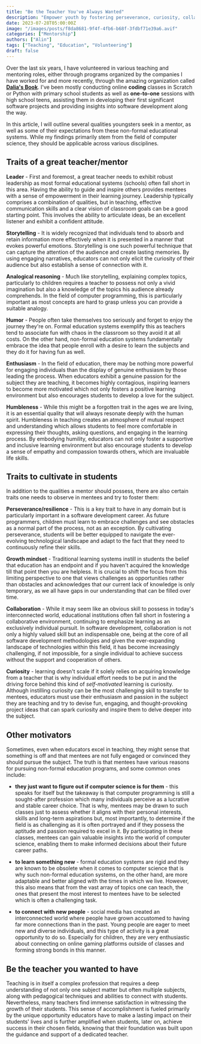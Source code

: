 ```yaml
---
title: "Be the Teacher You've Always Wanted"
description: "Empower youth by fostering perseverance, curiosity, collaboration, growth mindset, and embracing informal education"
date: 2023-07-28T05:00:00Z
image: "/images/posts/f8da8681-9f4f-4fb6-b68f-3fdbf71e39a6.avif"
categories: ["Mentorship"]
authors: ["Alin"]
tags: ["Teaching", "Education", "Volunteering"]
draft: false
---
```

Over the last six years, I have volunteered in various teaching and mentoring roles, either through programs organized by the companies I have worked for and more recently, through the amazing organization called [**Dalia's Book**](https://www.carteadaliei.ro/). I've been mostly conducting online **coding** classes in Scratch or Python with primary school students as well as **one-to-one** sessions with high school teens, assisting them in developing their first significant software projects and providing insights into software development along the way.

In this article, I will outline several qualities youngsters seek in a mentor, as well as some of their expectations from these non-formal educational systems. While my findings primarily stem from the field of computer science, they should be applicable across various disciplines.

## Traits of a great teacher/mentor

**Leader** - First and foremost, a great teacher needs to exhibit robust leadership as most formal educational systems (schools) often fall short in this area. Having the ability to guide and inspire others provides mentees with a sense of empowerment in their learning journey. Leadership typically comprises a combination of qualities, but in teaching, effective communication skills and a clear vision of classroom goals can be a good starting point. This involves the ability to articulate ideas, be an excellent listener and exhibit a confident attitude.

**Storytelling** - It is widely recognized that individuals tend to absorb and retain information more effectively when it is presented in a manner that evokes powerful emotions. Storytelling is one such powerful technique that can capture the attention of the audience and create lasting memories. By using engaging narratives, educators can not only elicit the curiosity of their audience but also establish a sense of connection with it.

**Analogical reasoning** - Much like storytelling, explaining complex topics, particularly to children requires a teacher to possess not only a vivid imagination but also a knowledge of the topics his audience already comprehends. In the field of computer programming, this is particularly important as most concepts are hard to grasp unless you can provide a suitable analogy.

**Humor** - People often take themselves too seriously and forget to enjoy the journey they're on. Formal education systems exemplify this as teachers tend to associate fun with chaos in the classroom so they avoid it at all costs. On the other hand, non-formal education systems fundamentally embrace the idea that people enroll with a desire to learn the subjects and they do it for having fun as well.

**Enthusiasm** - In the field of education, there may be nothing more powerful for engaging individuals than the display of genuine enthusiasm by those leading the process. When educators exhibit a genuine passion for the subject they are teaching, it becomes highly contagious, inspiring learners to become more motivated which not only fosters a positive learning environment but also encourages students to develop a love for the subject.

**Humbleness** - While this might be a forgotten trait in the ages we are living, it is an essential quality that will always resonate deeply with the human spirit. Humbleness in teaching creates an atmosphere of mutual respect and understanding which allows students to feel more comfortable in expressing their thoughts, asking questions, and engaging in the learning process. By embodying humility, educators can not only foster a supportive and inclusive learning environment but also encourage students to develop a sense of empathy and compassion towards others, which are invaluable life skills.

## **Traits to cultivate in students**

In addition to the qualities a mentor should possess, there are also certain traits one needs to observe in mentees and try to foster them:

**Perseverance/resilience** - This is a key trait to have in any domain but is particularly important in a software development career. As future programmers, children must learn to embrace challenges and see obstacles as a normal part of the process, not as an exception. By cultivating perseverance, students will be better equipped to navigate the ever-evolving technological landscape and adapt to the fact that they need to continuously refine their skills.

**Growth mindset** - Traditional learning systems instill in students the belief that education has an endpoint and if you haven't acquired the knowledge till that point then you are helpless. It is crucial to shift the focus from this limiting perspective to one that views challenges as opportunities rather than obstacles and acknowledges that our current lack of knowledge is only temporary, as we all have gaps in our understanding that can be filled over time.

**Collaboration** - While it may seem like an obvious skill to possess in today's interconnected world, educational institutions often fall short in fostering a collaborative environment, continuing to emphasize learning as an exclusively individual pursuit. In software development, collaboration is not only a highly valued skill but an indispensable one, being at the core of all software development methodologies and given the ever-expanding landscape of technologies within this field, it has become increasingly challenging, if not impossible, for a single individual to achieve success without the support and cooperation of others.

**Curiosity** - learning doesn't scale if it solely relies on acquiring knowledge from a teacher that is why individual effort needs to be put in and the driving force behind this kind of *self-motivated* learning is curiosity. Although instilling curiosity can be the most challenging skill to transfer to mentees, educators must use their enthusiasm and passion in the subject they are teaching and try to devise fun, engaging, and thought-provoking project ideas that can spark curiosity and inspire them to delve deeper into the subject.

## **Other motivators**

Sometimes, even when educators excel in teaching, they might sense that something is off and that mentees are not fully engaged or convinced they should pursue the subject. The truth is that mentees have various reasons for pursuing non-formal education programs, and some common ones include:

- **they just want to figure out if computer science is for them** - this speaks for itself but the takeaway is that computer programming is still a sought-after profession which many individuals perceive as a lucrative and stable career choice. That is why, mentees may be drawn to such classes just to assess whether it aligns with their personal interests, skills and long-term aspirations but, most importantly, to determine if the field is as challenging as it is often portrayed and if they possess the aptitude and passion required to excel in it. By participating in these classes, mentees can gain valuable insights into the world of computer science, enabling them to make informed decisions about their future career paths.

- **to learn something new** - formal education systems are rigid and they are known to be obsolete when it comes to computer science that is why such non-formal education systems, on the other hand, are more adaptable and better aligned with the times in which we live. However, this also means that from the vast array of topics one can teach, the ones that present the most interest to mentees have to be selected which is often a challenging task.

- **to connect with new people** - social media has created an interconnected world where people have grown accustomed to having far more connections than in the past. Young people are eager to meet new and diverse individuals, and this type of activity is a great opportunity to do so. Especially for children, they are very enthusiastic about connecting on online gaming platforms outside of classes and forming strong bonds in this manner.

## Be the teacher you wanted to have

Teaching is in itself a complex profession that requires a deep understanding of not only one subject matter but often multiple subjects, along with pedagogical techniques and abilities to connect with students. Nevertheless, many teachers find immense satisfaction in witnessing the growth of their students. This sense of accomplishment is fueled primarily by the unique opportunity educators have to make a lasting impact on their students' lives and is further amplified when students, later on, achieve success in their chosen fields, knowing that their foundation was built upon the guidance and support of a dedicated teacher.